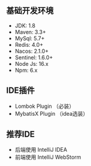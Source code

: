 ## 基础开发环境
* JDK: 1.8
* Maven: 3.3+
* MySql: 5.7+
* Redis: 4.0+
* Nacos: 2.1.0+
* Sentinel: 1.6.0+
* Node Js: 16.x
* Npm: 6.x

## IDE插件
* Lombok Plugin （必装）
* MybatisX Plugin （idea选装）

## 推荐IDE
* 后端使用 IntelliJ IDEA
* 前端使用 IntelliJ WebStorm
